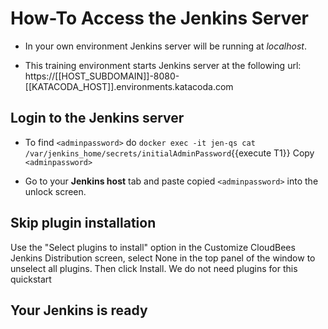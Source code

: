 # How-To Access the Jenkins Server

- In your own environment Jenkins server will be running at _localhost_.

- This training environment starts Jenkins server at the following url:
https://[[HOST_SUBDOMAIN]]-8080-[[KATACODA_HOST]].environments.katacoda.com

## Login to the Jenkins server

- To find `<adminpassword>` do
`docker exec -it jen-qs cat /var/jenkins_home/secrets/initialAdminPassword`{{execute T1}}
Copy `<adminpassword>`

- Go to your **Jenkins host** tab and paste copied `<adminpassword>` into the unlock screen.

## Skip plugin installation

Use the "Select plugins to install" option in the Customize CloudBees Jenkins Distribution screen,  select None in the top panel of the window to unselect all plugins. Then click Install.
We do not need plugins for this quickstart

## Your Jenkins is ready
